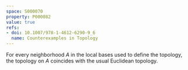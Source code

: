 ```yaml
---
space: S000070
property: P000082
value: true
refs:
- doi: 10.1007/978-1-4612-6290-9_6
  name: Counterexamples in Topology
---
```


For every neighborhood $A$ in the local bases used to define the topology, the topology on $A$ coincides with the usual Euclidean topology.
